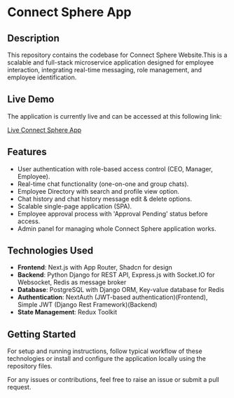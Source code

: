 # Connect Sphere App

## Description

This repository contains the codebase for Connect Sphere Website.This is a scalable and full-stack microservice application designed for employee interaction, integrating real-time messaging, role management, and employee identification.

## Live Demo

The application is currently live and can be accessed at this following link:

[Live Connect Sphere App](https://connect-sphere-beta.vercel.app/)

## Features

- User authentication with role-based access control (CEO, Manager, Employee).
- Real-time chat functionality (one-on-one and group chats).
- Employee Directory with search and profile view option.
- Chat history and chat history message edit & delete options.
- Scalable single-page application (SPA).
- Employee approval process with 'Approval Pending' status before access.
- Admin panel for managing whole Connect Sphere application works.

## Technologies Used

- **Frontend**: Next.js with App Router, Shadcn for design
- **Backend**: Python Django for REST API, Express.js with Socket.IO for Websocket, Redis as message broker
- **Database**: PostgreSQL with Django ORM, Key-value database for Redis
- **Authentication**: NextAuth (JWT-based authentication)(Frontend), Simple JWT (Django Rest Framework)(Backend)
- **State Management**: Redux Toolkit

## Getting Started

For setup and running instructions, follow typical workflow of these technologies or install and configure the application locally using the repository files.

For any issues or contributions, feel free to raise an issue or submit a pull request.
